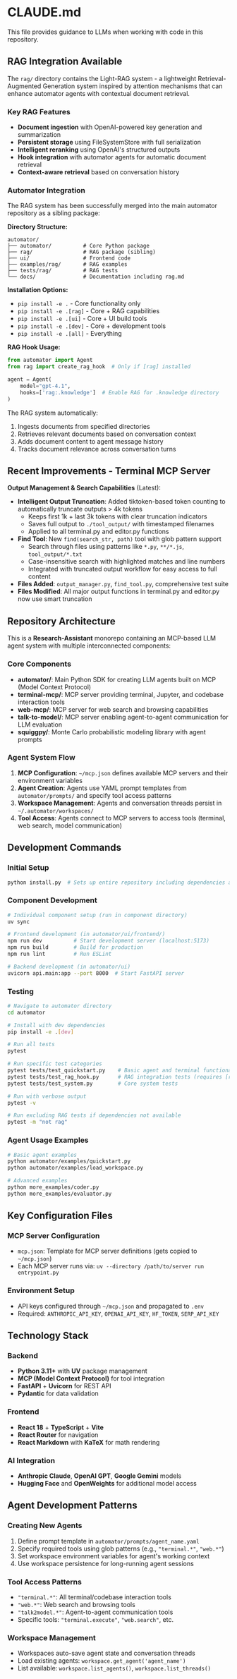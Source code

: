 # CLAUDE.md

This file provides guidance to LLMs when working with code in this repository.

## RAG Integration Available

The `rag/` directory contains the Light-RAG system - a lightweight Retrieval-Augmented Generation system inspired by attention mechanisms that can enhance automator agents with contextual document retrieval.

### Key RAG Features
- **Document ingestion** with OpenAI-powered key generation and summarization
- **Persistent storage** using FileSystemStore with full serialization
- **Intelligent reranking** using OpenAI's structured outputs
- **Hook integration** with automator agents for automatic document retrieval
- **Context-aware retrieval** based on conversation history

### Automator Integration
The RAG system has been successfully merged into the main automator repository as a sibling package:

**Directory Structure:**
```
automator/
├── automator/          # Core Python package
├── rag/                # RAG package (sibling)
├── ui/                 # Frontend code
├── examples/rag/       # RAG examples
├── tests/rag/          # RAG tests
└── docs/               # Documentation including rag.md
```

**Installation Options:**
- `pip install -e .` - Core functionality only
- `pip install -e .[rag]` - Core + RAG capabilities  
- `pip install -e .[ui]` - Core + UI build tools
- `pip install -e .[dev]` - Core + development tools
- `pip install -e .[all]` - Everything

**RAG Hook Usage:**
```python
from automator import Agent
from rag import create_rag_hook  # Only if [rag] installed

agent = Agent(
    model="gpt-4.1",
    hooks=['rag:.knowledge']  # Enable RAG for .knowledge directory
)
```

The RAG system automatically:
1. Ingests documents from specified directories
2. Retrieves relevant documents based on conversation context  
3. Adds document content to agent message history
4. Tracks document relevance across conversation turns

## Recent Improvements - Terminal MCP Server

**Output Management & Search Capabilities** (Latest):
- **Intelligent Output Truncation**: Added tiktoken-based token counting to automatically truncate outputs > 4k tokens
  - Keeps first 1k + last 3k tokens with clear truncation indicators
  - Saves full output to `./tool_output/` with timestamped filenames
  - Applied to all terminal.py and editor.py functions
- **Find Tool**: New `find(search_str, path)` tool with glob pattern support
  - Search through files using patterns like `*.py`, `**/*.js`, `tool_output/*.txt`
  - Case-insensitive search with highlighted matches and line numbers
  - Integrated with truncated output workflow for easy access to full content
- **Files Added**: `output_manager.py`, `find_tool.py`, comprehensive test suite
- **Files Modified**: All major output functions in terminal.py and editor.py now use smart truncation

## Repository Architecture

This is a **Research-Assistant** monorepo containing an MCP-based LLM agent system with multiple interconnected components:

### Core Components
- **automator/**: Main Python SDK for creating LLM agents built on MCP (Model Context Protocol)
- **terminal-mcp/**: MCP server providing terminal, Jupyter, and codebase interaction tools
- **web-mcp/**: MCP server for web search and browsing capabilities
- **talk-to-model/**: MCP server enabling agent-to-agent communication for LLM evaluation
- **squiggpy/**: Monte Carlo probabilistic modeling library with agent prompts

### Agent System Flow
1. **MCP Configuration**: `~/mcp.json` defines available MCP servers and their environment variables
2. **Agent Creation**: Agents use YAML prompt templates from `automator/prompts/` and specify tool access patterns
3. **Workspace Management**: Agents and conversation threads persist in `~/.automator/workspaces/`
4. **Tool Access**: Agents connect to MCP servers to access tools (terminal, web search, model communication)

## Development Commands

### Initial Setup
```bash
python install.py  # Sets up entire repository including dependencies and MCP configuration
```

### Component Development
```bash
# Individual component setup (run in component directory)
uv sync

# Frontend development (in automator/ui/frontend/)
npm run dev          # Start development server (localhost:5173)
npm run build        # Build for production
npm run lint         # Run ESLint

# Backend development (in automator/ui)
uvicorn api.main:app --port 8000  # Start FastAPI server
```

### Testing
```bash
# Navigate to automator directory
cd automator

# Install with dev dependencies
pip install -e .[dev]

# Run all tests
pytest

# Run specific test categories
pytest tests/test_quickstart.py    # Basic agent and terminal functionality
pytest tests/test_rag_hook.py      # RAG integration tests (requires [rag] dependencies)
pytest tests/test_system.py        # Core system tests

# Run with verbose output
pytest -v

# Run excluding RAG tests if dependencies not available
pytest -m "not rag"
```

### Agent Usage Examples
```bash
# Basic agent examples
python automator/examples/quickstart.py
python automator/examples/load_workspace.py

# Advanced examples  
python more_examples/coder.py
python more_examples/evaluator.py
```

## Key Configuration Files

### MCP Server Configuration
- `mcp.json`: Template for MCP server definitions (gets copied to `~/mcp.json`)
- Each MCP server runs via: `uv --directory /path/to/server run entrypoint.py`

### Environment Setup
- API keys configured through `~/mcp.json` and propagated to `.env`
- Required: `ANTHROPIC_API_KEY`, `OPENAI_API_KEY`, `HF_TOKEN`, `SERP_API_KEY`

## Technology Stack

### Backend
- **Python 3.11+** with **UV** package management
- **MCP (Model Context Protocol)** for tool integration
- **FastAPI** + **Uvicorn** for REST API
- **Pydantic** for data validation

### Frontend  
- **React 18** + **TypeScript** + **Vite**
- **React Router** for navigation
- **React Markdown** with **KaTeX** for math rendering

### AI Integration
- **Anthropic Claude**, **OpenAI GPT**, **Google Gemini** models
- **Hugging Face** and **OpenWeights** for additional model access

## Agent Development Patterns

### Creating New Agents
1. Define prompt template in `automator/prompts/agent_name.yaml`
2. Specify required tools using glob patterns (e.g., `"terminal.*"`, `"web.*"`)
3. Set workspace environment variables for agent's working context
4. Use workspace persistence for long-running agent sessions

### Tool Access Patterns
- `"terminal.*"`: All terminal/codebase interaction tools
- `"web.*"`: Web search and browsing tools  
- `"talk2model.*"`: Agent-to-agent communication tools
- Specific tools: `"terminal.execute"`, `"web.search"`, etc.

### Workspace Management
- Workspaces auto-save agent state and conversation threads
- Load existing agents: `workspace.get_agent('agent_name')`
- List available: `workspace.list_agents()`, `workspace.list_threads()`